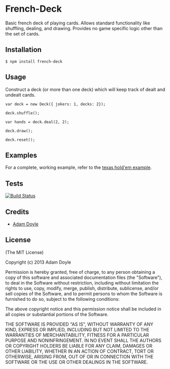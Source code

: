 # French-Deck

Basic french deck of playing cards. Allows standard functionality like shuffling, dealing, and drawing. Provides no
game specific logic other than the set of cards.

## Installation

    $ npm install french-deck

## Usage

Construct a deck (or more than one deck) which will keep track of dealt and undealt cards.

    var deck = new Deck({ jokers: 1, decks: 2});

    deck.shuffle();

    var hands = deck.deal(2, 2);

    deck.draw();

    deck.reset();

## Examples

For a complete, working example, refer to the [texas hold'em example](https://github.com/adamldoyle/french-deck/tree/master/examples/texas%20hold'em).

## Tests

[![Build Status](https://secure.travis-ci.org/adamldoyle/french-deck.png)](http://travis-ci.org/adamldoyle/french-deck)

## Credits

  - [Adam Doyle](http://github.com/adamldoyle)

## License

(The MIT License)

Copyright (c) 2013 Adam Doyle

Permission is hereby granted, free of charge, to any person obtaining a copy of
this software and associated documentation files (the "Software"), to deal in
the Software without restriction, including without limitation the rights to
use, copy, modify, merge, publish, distribute, sublicense, and/or sell copies of
the Software, and to permit persons to whom the Software is furnished to do so,
subject to the following conditions:

The above copyright notice and this permission notice shall be included in all
copies or substantial portions of the Software.

THE SOFTWARE IS PROVIDED "AS IS", WITHOUT WARRANTY OF ANY KIND, EXPRESS OR
IMPLIED, INCLUDING BUT NOT LIMITED TO THE WARRANTIES OF MERCHANTABILITY, FITNESS
FOR A PARTICULAR PURPOSE AND NONINFRINGEMENT. IN NO EVENT SHALL THE AUTHORS OR
COPYRIGHT HOLDERS BE LIABLE FOR ANY CLAIM, DAMAGES OR OTHER LIABILITY, WHETHER
IN AN ACTION OF CONTRACT, TORT OR OTHERWISE, ARISING FROM, OUT OF OR IN
CONNECTION WITH THE SOFTWARE OR THE USE OR OTHER DEALINGS IN THE SOFTWARE.